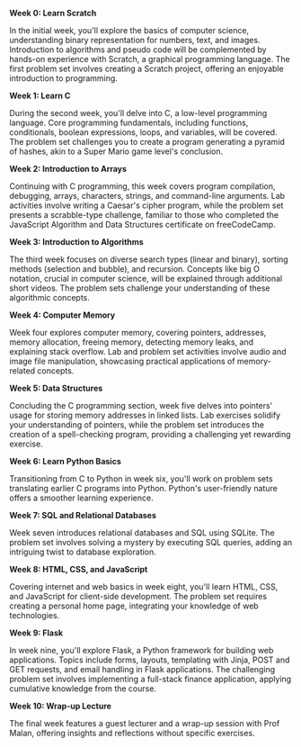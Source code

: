 **Week 0: Learn Scratch** 

In the initial week, you'll explore the basics of computer science, understanding binary representation for numbers, text, and images. Introduction to algorithms and pseudo code will be complemented by hands-on experience with Scratch, a graphical programming language. The first problem set involves creating a Scratch project, offering an enjoyable introduction to programming.


**Week 1: Learn C** 

During the second week, you'll delve into C, a low-level programming language. Core programming fundamentals, including functions, conditionals, boolean expressions, loops, and variables, will be covered. The problem set challenges you to create a program generating a pyramid of hashes, akin to a Super Mario game level's conclusion.


**Week 2: Introduction to Arrays** 

Continuing with C programming, this week covers program compilation, debugging, arrays, characters, strings, and command-line arguments. Lab activities involve writing a Caesar's cipher program, while the problem set presents a scrabble-type challenge, familiar to those who completed the JavaScript Algorithm and Data Structures certificate on freeCodeCamp.


**Week 3: Introduction to Algorithms** 

The third week focuses on diverse search types (linear and binary), sorting methods (selection and bubble), and recursion. Concepts like big O notation, crucial in computer science, will be explained through additional short videos. The problem sets challenge your understanding of these algorithmic concepts.


**Week 4: Computer Memory** 

Week four explores computer memory, covering pointers, addresses, memory allocation, freeing memory, detecting memory leaks, and explaining stack overflow. Lab and problem set activities involve audio and image file manipulation, showcasing practical applications of memory-related concepts.


**Week 5: Data Structures** 

Concluding the C programming section, week five delves into pointers' usage for storing memory addresses in linked lists. Lab exercises solidify your understanding of pointers, while the problem set introduces the creation of a spell-checking program, providing a challenging yet rewarding exercise.


**Week 6: Learn Python Basics** 

Transitioning from C to Python in week six, you'll work on problem sets translating earlier C programs into Python. Python's user-friendly nature offers a smoother learning experience.


**Week 7: SQL and Relational Databases**

Week seven introduces relational databases and SQL using SQLite. The problem set involves solving a mystery by executing SQL queries, adding an intriguing twist to database exploration.


**Week 8: HTML, CSS, and JavaScript** 

Covering internet and web basics in week eight, you'll learn HTML, CSS, and JavaScript for client-side development. The problem set requires creating a personal home page, integrating your knowledge of web technologies.


**Week 9: Flask** 

In week nine, you'll explore Flask, a Python framework for building web applications. Topics include forms, layouts, templating with Jinja, POST and GET requests, and email handling in Flask applications. The challenging problem set involves implementing a full-stack finance application, applying cumulative knowledge from the course.


**Week 10: Wrap-up Lecture**

The final week features a guest lecturer and a wrap-up session with Prof Malan, offering insights and reflections without specific exercises.
